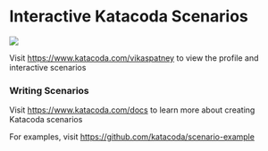 # Interactive Katacoda Scenarios

[![](http://shields.katacoda.com/katacoda/vikaspatney/count.svg)](https://www.katacoda.com/vikaspatney "Get your profile on Katacoda.com")

Visit https://www.katacoda.com/vikaspatney to view the profile and interactive scenarios

### Writing Scenarios
Visit https://www.katacoda.com/docs to learn more about creating Katacoda scenarios

For examples, visit https://github.com/katacoda/scenario-example
